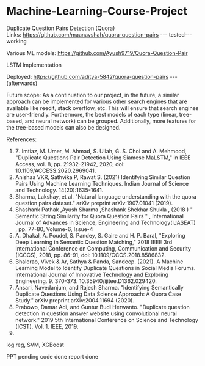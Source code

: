# Machine-Learning-Course-Project

Duplicate Question Pairs Detection  (Quora)<br/>
Links:
https://github.com/maanavshah/quora-question-pairs   --- tested---working

Various ML models: https://github.com/Ayush9719/Quora-Question-Pair

LSTM Implementation

Deployed:
https://github.com/aditya-5842/quora-question-pairs  --- (afterwards)

Future scope:
As a continuation to our project, in the future, a similar approach can be implemented for various other search engines that are
available like reedit, stack overflow, etc. This will ensure that search engines are user-friendly. Furthermore, the best models of
each type (linear, tree-based, and neural network) can be grouped. Additionally, more features for the tree-based models can
also be designed.

References:
1. Z. Imtiaz, M. Umer, M. Ahmad, S. Ullah, G. S. Choi and A. Mehmood, "Duplicate Questions Pair Detection Using Siamese MaLSTM," in IEEE Access, vol. 8, pp. 21932-21942, 2020, doi: 10.1109/ACCESS.2020.2969041.
2. Anishaa VKR, Sathvika P, Rawat S. (2021) Identifying Similar Question Pairs Using Machine Learning Techniques. Indian Journal of Science and Technology. 14(20):1635-1641. 
3. Sharma, Lakshay, et al. "Natural language understanding with the quora question pairs dataset." arXiv preprint arXiv:1907.01041 (2019).
4. Shashank Pathak ,Ayush Sharma ,Shashank Shekhar Shukla , (2018 ) " Semantic String Similarity for Quora Question Pairs " , International Journal of Advances in Science, Engineering and Technology(IJASEAT) , pp. 77-80, Volume-6, Issue-4
5. A. Dhakal, A. Poudel, S. Pandey, S. Gaire and H. P. Baral, "Exploring Deep Learning in Semantic Question Matching," 2018 IEEE 3rd International Conference on Computing, Communication and Security (ICCCS), 2018, pp. 86-91, doi: 10.1109/CCCS.2018.8586832.
6. Bhalerao, Vivek & Ar, Sathya & Panda, Sandeep. (2021). A Machine Learning Model to Identify Duplicate Questions in Social Media Forums. International Journal of Innovative Technology and Exploring Engineering. 9. 370-373. 10.35940/ijitee.D1362.029420. 
7. Ansari, Navedanjum, and Rajesh Sharma. "Identifying Semantically Duplicate Questions Using Data Science Approach: A Quora Case Study." arXiv preprint arXiv:2004.11694 (2020).
8. Prabowo, Damar Adi, and Guntur Budi Herwanto. "Duplicate question detection in question answer website using convolutional neural network." 2019 5th International Conference on Science and Technology (ICST). Vol. 1. IEEE, 2019.
9. 




log reg, SVM, XGBoost

PPT pending
code done
report done
